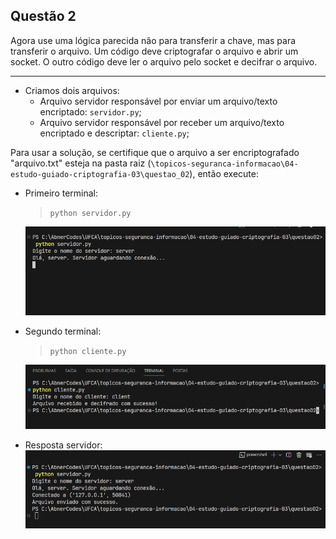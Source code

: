 ## Questão 2

Agora use uma lógica parecida não para transferir a chave, mas para transferir o arquivo. Um código deve criptografar o arquivo e abrir um socket. O outro código deve ler o arquivo pelo socket e decifrar o arquivo.

---

- Criamos dois arquivos:
  - Arquivo servidor responsável por enviar um arquivo/texto encriptado: `servidor.py`;
  - Arquivo servidor responsável por receber um arquivo/texto encriptado e descriptar: `cliente.py`;

Para usar a solução, se certifique que o arquivo a ser encriptografado "arquivo.txt" esteja na pasta raiz (`\topicos-seguranca-informacao\04-estudo-guiado-criptografia-03\questao_02`), então execute:

- Primeiro terminal:

  > `python servidor.py`

  ![](server01.png)

- Segundo terminal:

  > `python cliente.py`

  ![](client01.png)

- Resposta servidor:
  ![](server02.png)
